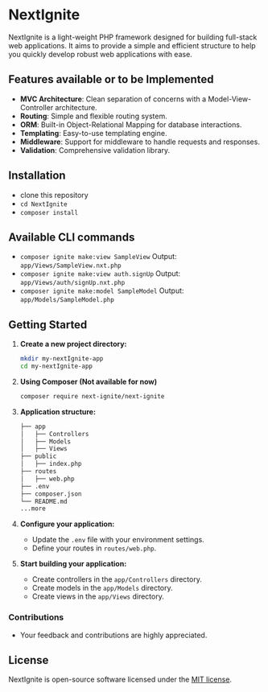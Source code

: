 # NextIgnite

NextIgnite is a light-weight PHP framework designed for building full-stack web applications. It aims to provide a simple and efficient structure to help you quickly develop robust web applications with ease.

## Features available or to be Implemented

- **MVC Architecture**: Clean separation of concerns with a Model-View-Controller architecture.
- **Routing**: Simple and flexible routing system.
- **ORM**: Built-in Object-Relational Mapping for database interactions.
- **Templating**: Easy-to-use templating engine.
- **Middleware**: Support for middleware to handle requests and responses.
- **Validation**: Comprehensive validation library.

## Installation
- clone this repository
- `cd NextIgnite`
- `composer install`

## Available CLI commands
- `composer ignite make:view SampleView` Output: `app/Views/SampleView.nxt.php`
- `composer ignite make:view auth.signUp` Output: `app/Views/auth/signUp.nxt.php`
- `composer ignite make:model SampleModel` Output: `app/Models/SampleModel.php`

## Getting Started

1. **Create a new project directory:**

   ```bash
   mkdir my-nextIgnite-app
   cd my-nextIgnite-app
   ```

2. **Using Composer (Not available for now)**
 
   ```bash
   composer require next-ignite/next-ignite
   ```

3. **Application structure:**

   ```bash
   ├── app
   │   ├── Controllers
   │   ├── Models
   │   ├── Views
   ├── public
   │   ├── index.php
   ├── routes
   │   ├── web.php
   ├── .env
   ├── composer.json
   └── README.md
   ...more
   ```

4. **Configure your application:**

   - Update the `.env` file with your environment settings.
   - Define your routes in `routes/web.php`.

5. **Start building your application:**

   - Create controllers in the `app/Controllers` directory.
   - Create models in the `app/Models` directory.
   - Create views in the `app/Views` directory.

### Contributions
- Your feedback and contributions are highly appreciated.

## License

NextIgnite is open-source software licensed under the [MIT license](https://opensource.org/licenses/MIT).
